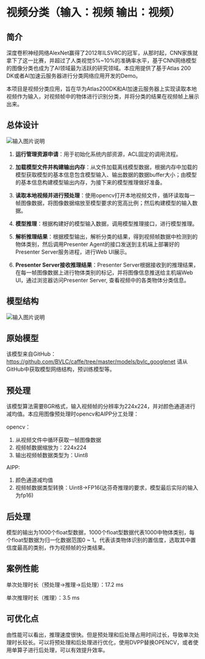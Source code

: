 # 视频分类（输入：视频 输出：视频）

## 简介

深度卷积神经网络AlexNet赢得了2012年ILSVRC的冠军，从那时起，CNN家族就拿下了这一比赛，并超过了人类视觉5%~10%的准确率水平，基于CNN网络模型的图像分类也成为了AI领域最为活跃的研究领域。本应用提供了基于Atlas 200 DK或者AI加速云服务器进行分类网络应用开发的Demo。


本项目是视频分类应用，旨在华为Atlas200DK和AI加速云服务器上实现读取本地视频作为输入，对视频帧中的物体进行识别分类，并将分类的结果在视频帧上展示出来。

## 总体设计

![输入图片说明](https://images.gitee.com/uploads/images/2020/0810/162403_39b2ad88_5408865.png "1.png")



1. **运行管理资源申请**：用于初始化系统内部资源，ACL固定的调用流程。

2. **加载模型文件并构建输出内存**：从文件加载离线模型数据，根据内存中加载的模型获取模型的基本信息包含模型输入、输出数据的数据buffer大小；由模型的基本信息构建模型输出内存，为接下来的模型推理做好准备。

3. **读取本地视频并进行预处理**：使用opencv打开本地视频文件，循环读取每一帧图像数据，将图像数据缩放至模型要求的宽高比例；然后构建模型的输入数据。

4. **模型推理**：根据构建好的模型输入数据，调用模型推理接口，进行模型推理。

5. **解析推理结果**：根据模型输出，解析分类的结果，得到视频帧数据中检测到的物体类别，然后调用Presenter Agent的接口发送到主机端上部署好的Presenter Server服务进程，进行Web UI展示。

6. **Presenter Server接收推理结果**：Presenter Server根据接收到的推理结果，在每一帧图像数据上进行物体类别的标记，并将图像信息推送给主机端Web Ul，通过浏览器访问Presenter Server, 查看视频中的各类物体分类信息。

## 模型结构

![输入图片说明](https://images.gitee.com/uploads/images/2020/0810/161511_e5e94b94_5408865.jpeg "googlenet网络结构图.jpg")

## 原始模型

该模型来自GitHub：https://github.com/BVLC/caffe/tree/master/models/bvlc_googlenet  请从GitHub中获取模型网络结构，预训练模型等。

## 预处理

该模型算法需要BGR格式，输入视频帧的分辨率为224x224，并对颜色通道进行减均值。本应用图像预处理时opencv和AIPP分工处理：

opencv：

1. 从视频文件中循环获取一帧图像数据
2. 视频帧数据缩放为：224x224
3. 输出视频帧数据类型为：Uint8

AIPP:

1. 颜色通道减均值
2. 视频帧数据类型转换：Uint8->FP16(达芬奇推理的要求，模型最后实际的输入为fp16)

## 后处理

模型的输出为1000个float型数据，1000个float型数据代表1000中物体类别，每个float型数据为归一化数据范围0 ~ 1。代表该类物体识别的置信度，选取其中置信度最高的类别，作为视频帧的分类结果。

## 案例性能

单次处理时长（预处理->推理->后处理）：17.2 ms

单次推理时长（推理）：3.5 ms

## 可优化点

由性能可以看出，推理速度很快。但是预处理和后处理占用时间过长，导致单次处理时长较长。可以将预处理和后处理进行优化，使用DVPP替换OPENCV，或者使用单算子进行后处理，可以有效提升效率。